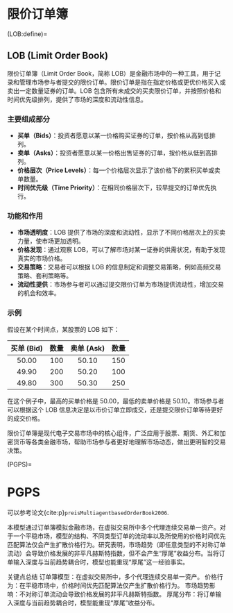 
# 限价订单簿
(LOB:define)=
## LOB (Limit Order Book)

限价订单簿（Limit Order Book，简称 LOB）是金融市场中的一种工具，用于记录和管理市场参与者提交的限价订单。限价订单是指在指定价格或更优价格买入或卖出一定数量证券的订单。LOB 包含所有未成交的买卖限价订单，并按照价格和时间优先级排列，提供了市场的深度和流动性信息。

### 主要组成部分

- **买单（Bids）**：投资者愿意以某一价格购买证券的订单，按价格从高到低排列。
- **卖单（Asks）**：投资者愿意以某一价格出售证券的订单，按价格从低到高排列。
- **价格层次（Price Levels）**：每一个价格层次显示了该价格下的累积买单或卖单数量。
- **时间优先级（Time Priority）**：在相同价格层次下，较早提交的订单优先执行。

### 功能和作用

- **市场透明度**：LOB 提供了市场的深度和流动性，显示了不同价格层次上的买卖力量，使市场更加透明。
- **价格发现**：通过观察 LOB，可以了解市场对某一证券的供需状况，有助于发现真实的市场价格。
- **交易策略**：交易者可以根据 LOB 的信息制定和调整交易策略，例如高频交易策略、套利策略等。
- **流动性提供**：市场参与者可以通过提交限价订单为市场提供流动性，增加交易的机会和效率。

### 示例

假设在某个时间点，某股票的 LOB 如下：

|  买单 (Bid)  |    数量    | 卖单 (Ask)  |    数量    |
|:------------:|:----------:|:-----------:|:----------:|
|     50.00    |    100     |     50.10   |    150     |
|     49.90    |    200     |     50.20   |    100     |
|     49.80    |    300     |     50.30   |    250     |

在这个例子中，最高的买单价格是 50.00，最低的卖单价格是 50.10。市场参与者可以根据这个 LOB 信息决定是以市价订单立即成交，还是提交限价订单等待更好的成交价格。

限价订单簿是现代电子交易市场中的核心组件，广泛应用于股票、期货、外汇和加密货币等各类金融市场，帮助市场参与者更好地理解市场动态，做出更明智的交易决策。



(PGPS)=
# PGPS
可以参考论文{cite:p}`preisMultiagentbasedOrderBook2006`.

本模型通过订单簿模拟金融市场，在虚拟交易所中多个代理连续交易单一资产。对于一个平稳市场，模型的结构、不同类型订单的流动率以及所使用的价格时间优先匹配算法仅会产生扩散价格行为。研究表明，市场趋势（即任意类型的不对称订单流动）会导致价格发展的非平凡赫斯特指数，但不会产生“厚尾”收益分布。当将订单输入深度与当前趋势耦合时，模型也能重现“厚尾”这一经验事实。

关键点总结
订单簿模型：在虚拟交易所中，多个代理连续交易单一资产。
价格行为：在平稳市场中，价格时间优先匹配算法仅产生扩散价格行为。
市场趋势影响：不对称订单流动会导致价格发展的非平凡赫斯特指数。
厚尾分布：将订单输入深度与当前趋势耦合时，模型能重现“厚尾”收益分布。


```{bibliography}
```
